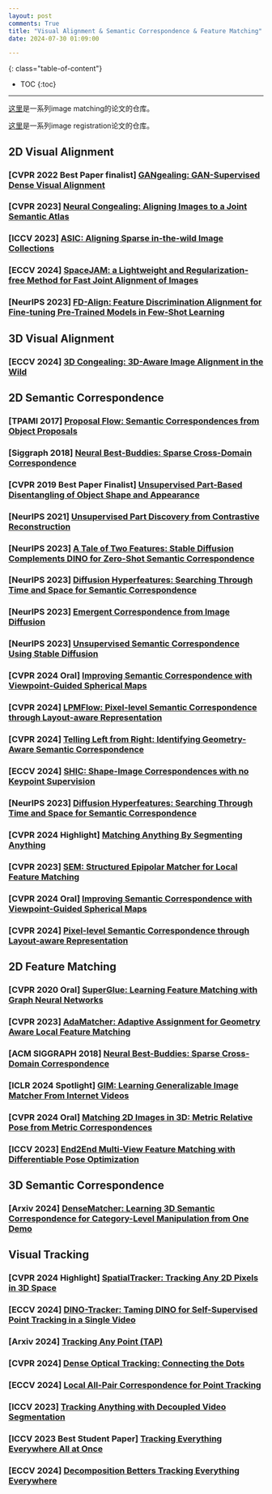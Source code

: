 ```yaml
---
layout: post
comments: True
title: "Visual Alignment & Semantic Correspondence & Feature Matching"
date: 2024-07-30 01:09:00

---
```


<!--more-->

{: class="table-of-content"}
* TOC
{:toc}

---

[这里](https://github.com/ericzzj1989/Awesome-Image-Matching)是一系列image matching的论文的仓库。

[这里](https://github.com/Awesome-Image-Registration-Organization/awesome-image-registration/tree/master)是一系列image registration论文的仓库。

## 2D Visual Alignment

### \[**CVPR 2022 Best Paper finalist**\] [GANgealing: GAN-Supervised Dense Visual Alignment](https://www.wpeebles.com/gangealing)

### \[**CVPR 2023**\] [Neural Congealing: Aligning Images to a Joint Semantic Atlas](https://neural-congealing.github.io/)

### \[**ICCV 2023**\] [ASIC: Aligning Sparse in-the-wild Image Collections](https://kampta.github.io/asic/)

### \[**ECCV 2024**\] [SpaceJAM: a Lightweight and Regularization-free Method for Fast Joint Alignment of Images](https://bgu-cs-vil.github.io/SpaceJAM/)

### \[**NeurIPS 2023**\] [FD-Align: Feature Discrimination Alignment for Fine-tuning Pre-Trained Models in Few-Shot Learning](https://github.com/skingorz/FD-Align)

## 3D Visual Alignment

### \[**ECCV 2024**\] [3D Congealing: 3D-Aware Image Alignment in the Wild](https://ai.stanford.edu/~yzzhang/projects/3d-congealing/)

## 2D Semantic Correspondence

### \[**TPAMI 2017**\] [Proposal Flow: Semantic Correspondences from Object Proposals](https://www.di.ens.fr/willow/research/proposalflow/)

### \[**Siggraph 2018**\] [Neural Best-Buddies: Sparse Cross-Domain Correspondence](https://kfiraberman.github.io/neural_best_buddies/)

### \[**CVPR 2019 Best Paper Finalist**\] [Unsupervised Part-Based Disentangling of Object Shape and Appearance](https://compvis.github.io/unsupervised-disentangling/)

### \[**NeurIPS 2021**\] [Unsupervised Part Discovery from Contrastive Reconstruction](https://www.robots.ox.ac.uk/~vgg/research/unsup-parts/)

### \[**NeurIPS 2023**\] [A Tale of Two Features: Stable Diffusion Complements DINO for Zero-Shot Semantic Correspondence](https://sd-complements-dino.github.io/)

### \[**NeurIPS 2023**\] [Diffusion Hyperfeatures: Searching Through Time and Space for Semantic Correspondence](https://diffusion-hyperfeatures.github.io/)

### \[**NeurIPS 2023**\] [Emergent Correspondence from Image Diffusion](https://diffusionfeatures.github.io/)

### \[**NeurIPS 2023**\] [Unsupervised Semantic Correspondence Using Stable Diffusion](https://ubc-vision.github.io/LDM_correspondences/)

### \[**CVPR 2024 Oral**\] [Improving Semantic Correspondence with Viewpoint-Guided Spherical Maps](https://groups.inf.ed.ac.uk/vico/research/SphericalMaps/)

### \[**CVPR 2024**\] [LPMFlow: Pixel-level Semantic Correspondence through Layout-aware Representation](https://github.com/YXSUNMADMAX/LPMFlow)

### \[**CVPR 2024**\] [Telling Left from Right: Identifying Geometry-Aware Semantic Correspondence](https://telling-left-from-right.github.io/)

### \[**ECCV 2024**\] [SHIC: Shape-Image Correspondences with no Keypoint Supervision](https://www.robots.ox.ac.uk/~vgg/research/shic/)

### \[**NeurIPS 2023**\] [Diffusion Hyperfeatures: Searching Through Time and Space for Semantic Correspondence](https://diffusion-hyperfeatures.github.io/)

### \[**CVPR 2024 Highlight**\] [Matching Anything By Segmenting Anything](https://matchinganything.github.io/)

### \[**CVPR 2023**\] [SEM: Structured Epipolar Matcher for Local Feature Matching](https://sem2023.github.io/)

### \[**CVPR 2024 Oral**\] [Improving Semantic Correspondence with Viewpoint-Guided Spherical Maps](https://groups.inf.ed.ac.uk/vico/research/SphericalMaps/)

### \[**CVPR 2024**\] [Pixel-level Semantic Correspondence through Layout-aware Representation](https://github.com/YXSUNMADMAX/LPMFlow)

## 2D Feature Matching

### \[**CVPR 2020 Oral**\] [SuperGlue: Learning Feature Matching with Graph Neural Networks](https://github.com/magicleap/SuperGluePretrainedNetwork)

### \[**CVPR 2023**\] [AdaMatcher: Adaptive Assignment for Geometry Aware Local Feature Matching](https://github.com/TencentYoutuResearch/AdaMatcher)

### \[**ACM SIGGRAPH 2018**\] [Neural Best-Buddies: Sparse Cross-Domain Correspondence](https://kfiraberman.github.io/neural_best_buddies/)

### \[**ICLR 2024 Spotlight**\] [GIM: Learning Generalizable Image Matcher From Internet Videos](https://xuelunshen.com/gim/)

### \[**CVPR 2024 Oral**\] [Matching 2D Images in 3D: Metric Relative Pose from Metric Correspondences](https://nianticlabs.github.io/mickey/)

### \[**ICCV 2023**\] [End2End Multi-View Feature Matching with Differentiable Pose Optimization](https://barbararoessle.github.io/e2e_multi_view_matching/)

## 3D Semantic Correspondence

### \[**Arxiv 2024**\] [DenseMatcher: Learning 3D Semantic Correspondence for Category-Level Manipulation from One Demo](https://tea-lab.github.io/DenseMatcher/)


## Visual Tracking

### \[**CVPR 2024 Highlight**\] [SpatialTracker: Tracking Any 2D Pixels in 3D Space](https://henry123-boy.github.io/SpaTracker/)

### \[**ECCV 2024**\] [DINO-Tracker: Taming DINO for Self-Supervised Point Tracking in a Single Video](https://dino-tracker.github.io/)

### \[**Arxiv 2024**\] [Tracking Any Point (TAP)](https://github.com/google-deepmind/tapnet)

### \[**CVPR 2024**\] [Dense Optical Tracking: Connecting the Dots](https://16lemoing.github.io/dot/)

### \[**ECCV 2024**\] [Local All-Pair Correspondence for Point Tracking](https://github.com/cvlab-kaist/locotrack)

### \[**ICCV 2023**\] [Tracking Anything with Decoupled Video Segmentation](https://hkchengrex.com/Tracking-Anything-with-DEVA/)

### \[**ICCV 2023 Best Student Paper**\] [Tracking Everything Everywhere All at Once](https://omnimotion.github.io/)

### \[**ECCV 2024**\] [Decomposition Betters Tracking Everything Everywhere](https://github.com/qianduoduolr/DecoMotion)
